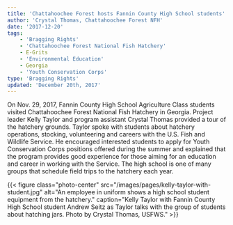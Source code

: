 ```yaml
---
title: 'Chattahoochee Forest hosts Fannin County High School students'
author: 'Crystal Thomas, Chattahoochee Forest NFH'
date: '2017-12-20'
tags:
    - 'Bragging Rights'
    - 'Chattahoochee Forest National Fish Hatchery'
    - E-Grits
    - 'Environmental Education'
    - Georgia
    - 'Youth Conservation Corps'
type: 'Bragging Rights'
updated: 'December 20th, 2017'
---
```


On Nov. 29, 2017, Fannin County High School Agriculture Class students visited Chattahoochee Forest National Fish Hatchery in Georgia.   Project leader Kelly Taylor and program assistant Crystal Thomas provided a tour of the hatchery grounds. Taylor spoke with students about hatchery operations, stocking, volunteering and careers with the U.S. Fish and Wildlife Service.  He encouraged interested students to apply for Youth Conservation Corps positions offered during the summer and explained that the program provides good experience for those aiming for an education and career in working with the Service. The high school is one of many groups that schedule field trips to the hatchery each year. 

{{< figure class="photo-center" src="/images/pages/kelly-taylor-with-student.jpg" alt="An employee in uniform shows a high school student equipment from the hatchery." caption="Kelly Taylor with Fannin County High School student Andrew Seitz as Taylor talks with the group of students about hatching jars. Photo by Crystal Thomas, USFWS." >}}
